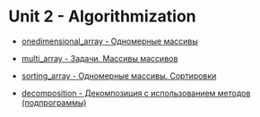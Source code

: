# Unit 2 - Algorithmization

- [onedimensional_array - Одномерные массивы](https://github.com/alekseykravtchuk/Task_EpamTrainingCenter/tree/master/src/by/krava/etc/unit2/onedimensional_array)

- [multi_array - Задачи. Массивы массивов](https://github.com/alekseykravtchuk/Task_EpamTrainingCenter/tree/master/src/by/krava/etc/unit2/multi_array)

- [sorting_array - Одномерные массивы. Сортировки](https://github.com/alekseykravtchuk/Task_EpamTrainingCenter/tree/master/src/by/krava/etc/unit2/sorting_array)

- [decomposition - Декомпозиция с использованием методов (подпрограммы)](https://github.com/alekseykravtchuk/Task_EpamTrainingCenter/tree/master/src/by/krava/etc/unit2/decomposition)
